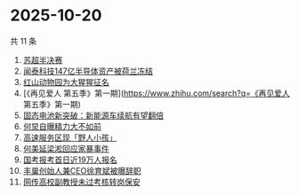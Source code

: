 # 2025-10-20

共 11 条

<!-- BEGIN -->
<!-- 最后更新时间 Mon Oct 20 2025 10:43:26 GMT+0800 (China Standard Time) -->

1. [苏超半决赛](https://www.zhihu.com/search?q=苏超半决赛)
1. [闻泰科技147亿半导体资产被荷兰冻结](https://www.zhihu.com/search?q=闻泰科技147亿半导体资产被荷兰冻结)
1. [红山动物园为大猩猩征名](https://www.zhihu.com/search?q=红山动物园为大猩猩征名)
1. [《再见爱人 第五季》第一期](https://www.zhihu.com/search?q=《再见爱人
   第五季》第一期)
1. [固态电池新突破：新能源车续航有望翻倍](https://www.zhihu.com/search?q=固态电池新突破：新能源车续航有望翻倍)
1. [何炅自曝精力大不如前](https://www.zhihu.com/search?q=何炅自曝精力大不如前)
1. [高速服务区现「野人小孩」](https://www.zhihu.com/search?q=高速服务区现「野人小孩」)
1. [何美延梁淞回应家暴事件](https://www.zhihu.com/search?q=何美延梁淞回应家暴事件)
1. [国考报考首日近19万人报名](https://www.zhihu.com/search?q=国考报考首日近19万人报名)
1. [丰巢创始人兼CEO徐育斌被曝辞职](https://www.zhihu.com/search?q=丰巢创始人兼CEO徐育斌被曝辞职)
1. [网传高校副教授未过考核转岗保安](https://www.zhihu.com/search?q=网传高校副教授未过考核转岗保安)

<!-- END -->
